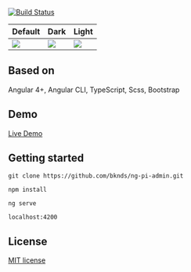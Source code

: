 
[![Build Status](https://travis-ci.org/bknds/ng-pi-admin.svg?branch=master)](https://travis-ci.org/bknds/ng-pi-admin)


Default | Dark | Light
---|---|---
![](https://raw.githubusercontent.com/bknds/ng-pi-admin/master/default.png) |![](https://raw.githubusercontent.com/bknds/ng-pi-admin/master/dark.png) | ![](https://raw.githubusercontent.com/bknds/ng-pi-admin/master/light.png)



## Based on
Angular 4+, Angular CLI, TypeScript, Scss, Bootstrap

## Demo

[Live Demo](http://treesflower.com/ng-pi-admin)

## Getting started
```
git clone https://github.com/bknds/ng-pi-admin.git

npm install

ng serve 

localhost:4200
```

## License
[MIT license](LICENSE)
